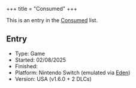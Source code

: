 +++
title = "Consumed"
+++

This is an entry in the [Consumed](@/notes/Consumption/Consumed.md) list.

## Entry

- Type: Game
- Started: 02/08/2025
- Finished:
- Platform: Nintendo Switch (emulated via [Eden](@/notes/Eden/_index.md))
- Version: USA (v1.6.0 + 2 DLCs)
